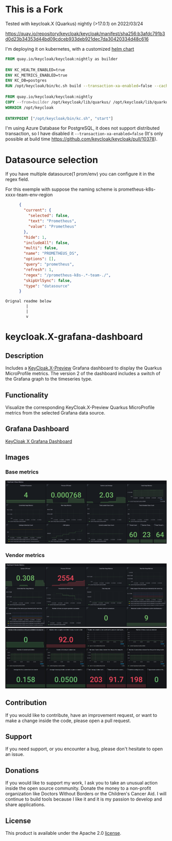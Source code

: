 # This is a Fork
Tested with keycloak.X (Quarkus) nightly (>17.0.1) on 2022/03/24

https://quay.io/repository/keycloak/keycloak/manifest/sha256:b3afdc791b3d0d23b34353d44bd09cdceb933deb921dec7da30420334d48c616

I'm deploying it on kubernetes, with a customized [helm chart](https://github.com/W4lspirit/helm-charts/tree/poc/keycloakx)

```dockerfile
FROM quay.io/keycloak/keycloak:nightly as builder

ENV KC_HEALTH_ENABLED=true
ENV KC_METRICS_ENABLED=true
ENV KC_DB=postgres
RUN /opt/keycloak/bin/kc.sh build --transaction-xa-enabled=false --cache-stack=kubernetes --health-enabled=true

FROM quay.io/keycloak/keycloak:nightly
COPY --from=builder /opt/keycloak/lib/quarkus/ /opt/keycloak/lib/quarkus/
WORKDIR /opt/keycloak

ENTRYPOINT ["/opt/keycloak/bin/kc.sh", "start"]
```

I'm using Azure Database for PostgreSQL, it does not support distributed transaction, so I have disabled it `--transaction-xa-enabled=false` (It's only possible at build time https://github.com/keycloak/keycloak/pull/10378).

# Datasource selection
If you have multiple datasource(1 prom/env) you can configure it in the regex field.

For this exemple with suppose the naming scheme is
prometheus-k8s-xxxx-team-env-region
```json
      {
        "current": {
          "selected": false,
          "text": "Prometheus",
          "value": "Prometheus"
        },
        "hide": 1,
        "includeAll": false,
        "multi": false,
        "name": "PROMETHEUS_DS",
        "options": [],
        "query": "prometheus",
        "refresh": 1,
        "regex": "/prometheus-k8s-.*-team-./",
        "skipUrlSync": false,
        "type": "datasource"
      }
```

```
Orignal readme below
         |
         |
         v
```
# keycloak.X-grafana-dashboard

## Description
Includes a [KeyCloak.X-Preview](https://www.keycloak.org/2020/12/first-keycloak-x-release.adoc) Grafana dashboard to display the Quarkus MicroProfile metrics. The version 2 of the dashboard includes a switch of the Grafana graph to the timeseries type.

## Functionality

Visualize the corresponding KeyCloak.X-Preview Quarkus MicroProfile metrics from the selected Grafana data source.

## Grafana Dashboard
[KeyCloak X Grafana Dashboard](https://grafana.com/grafana/dashboards/14390)

## Images

### Base metrics
![KeyCloak_X_Base_Metrics](./images/KeyCloak_X_Base_Metrics.jpeg)

### Vendor metrics
![KeyCloak_X_Vendor_Metrics_1](./images/KeyCloak_X_Vendor_Metrics_1.jpeg)
![KeyCloak_X_Vendor_Metrics_2](./images/KeyCloak_X_Vendor_Metrics_2.jpeg)

## Contribution

If you would like to contribute, have an improvement request, or want to make a change inside the code, please open a pull request.

## Support

If you need support, or you encounter a bug, please don't hesitate to open an issue.

## Donations

If you would like to support my work, I ask you to take an unusual action inside the open source community. Donate the money to a non-profit organization like Doctors Without Borders or the Children's Cancer Aid. I will continue to build tools because I like it and it is my passion to develop and share applications.

## License

This product is available under the Apache 2.0 [license](LICENSE).
